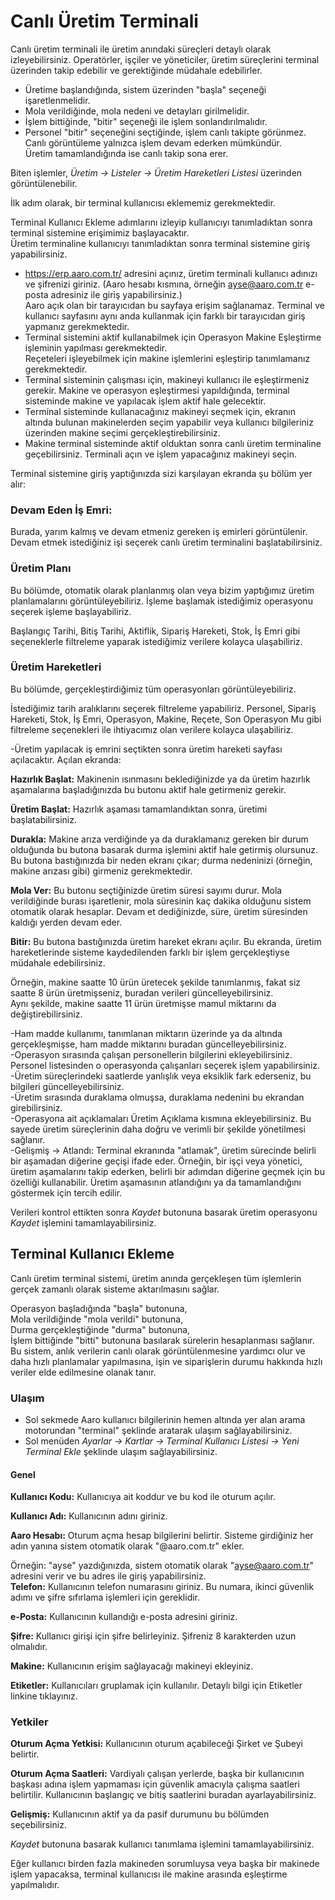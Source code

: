 
# Canlı Üretim Terminali 

Canlı üretim terminali ile üretim anındaki süreçleri detaylı olarak izleyebilirsiniz. Operatörler, işçiler ve yöneticiler, üretim süreçlerini terminal üzerinden takip edebilir ve gerektiğinde müdahale edebilirler.

- Üretime başlandığında, sistem üzerinden "başla" seçeneği işaretlenmelidir.  
- Mola verildiğinde, mola nedeni ve detayları girilmelidir.
- İşlem bittiğinde, "bitir" seçeneği ile işlem sonlandırılmalıdır.  
- Personel "bitir" seçeneğini seçtiğinde, işlem canlı takipte görünmez. Canlı görüntüleme yalnızca işlem devam ederken mümkündür.   
Üretim tamamlandığında ise canlı takip sona erer.

Biten işlemler, *Üretim -> Listeler -> Üretim Hareketleri Listesi* üzerinden görüntülenebilir.

İlk adım olarak, bir terminal kullanıcısı eklememiz gerekmektedir.

Terminal Kullanıcı Ekleme adımlarını izleyip kullanıcıyı tanımladıktan sonra terminal sistemine erişimimiz başlayacaktır.   
Üretim terminaline kullanıcıyı tanımladıktan sonra terminal sistemine giriş yapabilirsiniz.  

- https://erp.aaro.com.tr/ adresini açınız, üretim terminali kullanıcı adınızı ve şifrenizi giriniz. (Aaro hesabı kısmına, örneğin ayse@aaro.com.tr e-posta adresiniz ile giriş yapabilirsiniz.)  
Aaro açık olan bir tarayıcıdan bu sayfaya erişim sağlanamaz.     Terminal ve kullanıcı sayfasını aynı anda kullanmak için farklı bir tarayıcıdan giriş yapmanız gerekmektedir.  
- Terminal sistemini aktif kullanabilmek için Operasyon Makine Eşleştirme işleminin yapılması gerekmektedir.  
Reçeteleri işleyebilmek için makine işlemlerini eşleştirip tanımlamanız gerekmektedir.  
- Terminal sisteminin çalışması için, makineyi kullanıcı ile eşleştirmeniz gerekir. Makine ve operasyon eşleştirmesi yapıldığında, terminal sisteminde makine ve yapılacak işlem aktif hale gelecektir.  
- Terminal sisteminde kullanacağınız makineyi seçmek için, ekranın altında bulunan makinelerden seçim yapabilir veya kullanıcı bilgileriniz üzerinden makine seçimi gerçekleştirebilirsiniz.  
- Makine terminal sisteminde aktif olduktan sonra canlı üretim terminaline geçebilirsiniz.   Terminali açın ve işlem yapacağınız makineyi seçin. 

Terminal sistemine giriş yaptığınızda sizi karşılayan ekranda şu bölüm yer alır:

### Devam Eden İş Emri:

Burada, yarım kalmış ve devam etmeniz gereken iş emirleri görüntülenir.
Devam etmek istediğiniz işi seçerek canlı üretim terminalini başlatabilirsiniz.

### Üretim Planı

Bu bölümde, otomatik olarak planlanmış olan veya bizim yaptığımız üretim planlamalarını görüntüleyebiliriz. İşleme başlamak istediğimiz operasyonu seçerek işleme başlayabiliriz.

Başlangıç Tarihi, Bitiş Tarihi, Aktiflik, Sipariş Hareketi, Stok, İş Emri gibi seçeneklerle filtreleme yaparak istediğimiz verilere kolayca ulaşabiliriz.

### Üretim Hareketleri

Bu bölümde, gerçekleştirdiğimiz tüm operasyonları görüntüleyebiliriz.

İstediğimiz tarih aralıklarını seçerek filtreleme yapabiliriz.
Personel, Sipariş Hareketi, Stok, İş Emri, Operasyon, Makine, Reçete, Son Operasyon Mu gibi filtreleme seçenekleri ile ihtiyacımız olan verilere kolayca ulaşabiliriz.


-Üretim yapılacak iş emrini seçtikten sonra üretim hareketi sayfası açılacaktır. Açılan ekranda:

**Hazırlık Başlat:** Makinenin ısınmasını beklediğinizde ya da üretim hazırlık aşamalarına başladığınızda bu butonu aktif hale getirmeniz gerekir.

**Üretim Başlat:** Hazırlık aşaması tamamlandıktan sonra, üretimi başlatabilirsiniz.

**Durakla:** Makine arıza verdiğinde ya da duraklamanız gereken bir durum olduğunda bu butona basarak durma işlemini aktif hale getirmiş olursunuz. Bu butona bastığınızda bir neden ekranı çıkar; durma nedeninizi (örneğin, makine arızası gibi) girmeniz gerekmektedir.

**Mola Ver:** Bu butonu seçtiğinizde üretim süresi sayımı durur. Mola verildiğinde burası işaretlenir, mola süresinin kaç dakika olduğunu sistem otomatik olarak hesaplar. Devam et dediğinizde, süre, üretim süresinden kaldığı yerden devam eder.

**Bitir:** Bu butona bastığınızda üretim hareket ekranı açılır. Bu ekranda, üretim hareketlerinde sisteme kaydedilenden farklı bir işlem gerçekleştiyse müdahale edebilirsiniz.

Örneğin, makine saatte 10 ürün üretecek şekilde tanımlanmış, fakat siz saatte 8 ürün üretmişseniz, buradan verileri güncelleyebilirsiniz.  
Aynı şekilde, makine saatte 11 ürün üretmişse mamul miktarını da değiştirebilirsiniz. 

-Ham madde kullanımı, tanımlanan miktarın üzerinde ya da altında gerçekleşmişse, ham madde miktarını buradan güncelleyebilirsiniz.  
-Operasyon sırasında çalışan personellerin bilgilerini ekleyebilirsiniz. Personel listesinden o operasyonda çalışanları seçerek işlem yapabilirsiniz.  
-Üretim süreçlerindeki saatlerde yanlışlık veya eksiklik fark ederseniz, bu bilgileri güncelleyebilirsiniz.  
-Üretim sırasında duraklama olmuşsa, duraklama nedenini bu ekrandan girebilirsiniz.  
-Operasyona ait açıklamaları Üretim Açıklama kısmına ekleyebilirsiniz.
 Bu sayede üretim süreçlerinin daha doğru ve verimli bir şekilde yönetilmesi sağlanır.  
-Gelişmiş -> Atlandı: Terminal ekranında "atlamak", üretim sürecinde belirli bir aşamadan diğerine geçişi ifade eder. Örneğin, bir işçi veya yönetici, üretim aşamalarını takip ederken, belirli bir adımdan diğerine geçmek için bu özelliği kullanabilir. Üretim aşamasının atlandığını ya da tamamlandığını göstermek için tercih edilir.

Verileri kontrol ettikten sonra *Kaydet* butonuna basarak üretim operasyonu *Kaydet* işlemini tamamlayabilirsiniz.

## Terminal Kullanıcı Ekleme 

Canlı üretim terminal sistemi, üretim anında gerçekleşen tüm işlemlerin gerçek zamanlı olarak sisteme aktarılmasını sağlar.

Operasyon başladığında "başla" butonuna,  
Mola verildiğinde "mola verildi" butonuna,  
Durma gerçekleştiğinde "durma" butonuna,  
İşlem bittiğinde "bitti" butonuna
 basılarak sürelerin hesaplanması sağlanır.
Bu sistem, anlık verilerin canlı olarak görüntülenmesine yardımcı olur ve daha hızlı planlamalar yapılmasına, işin ve siparişlerin durumu hakkında hızlı veriler elde edilmesine olanak tanır. 

### Ulaşım 

- Sol sekmede Aaro kullanıcı bilgilerinin hemen altında yer alan arama motorundan "terminal" şeklinde aratarak ulaşım sağlayabilirsiniz.
- Sol menüden *Ayarlar -> Kartlar -> Terminal Kullanıcı Listesi -> Yeni Terminal Ekle* şeklinde ulaşım sağlayabilirsiniz.

#### Genel 

**Kullanıcı Kodu:** Kullanıcıya ait koddur ve bu kod ile oturum açılır.

**Kullanıcı Adı:** Kullanıcının adını giriniz.

**Aaro Hesabı:** Oturum açma hesap bilgilerini belirtir. Sisteme girdiğiniz her adın yanına sistem otomatik olarak "@aaro.com.tr" ekler.

Örneğin: "ayse" yazdığınızda, sistem otomatik olarak "ayse@aaro.com.tr" adresini verir ve bu adres ile giriş yapabilirsiniz.   
**Telefon:** Kullanıcının telefon numarasını giriniz. Bu numara, ikinci güvenlik adımı ve şifre sıfırlama işlemleri için gereklidir.

**e-Posta:** Kullanıcının kullandığı e-posta adresini giriniz.

**Şifre:** Kullanıcı girişi için şifre belirleyiniz. Şifreniz 8 karakterden uzun olmalıdır.

**Makine:** Kullanıcının erişim sağlayacağı makineyi ekleyiniz.

**Etiketler:** Kullanıcıları gruplamak için kullanılır. Detaylı bilgi için Etiketler linkine tıklayınız.

### Yetkiler 

**Oturum Açma Yetkisi:** Kullanıcının oturum açabileceği Şirket ve Şubeyi belirtir.

**Oturum Açma Saatleri:**
Vardiyalı çalışan yerlerde, başka bir kullanıcının başkası adına işlem yapmaması için güvenlik amacıyla çalışma saatleri belirtilir. Kullanıcının başlangıç ve bitiş saatlerini buradan ayarlayabilirsiniz.

**Gelişmiş:**
Kullanıcının aktif ya da pasif durumunu bu bölümden seçebilirsiniz.

*Kaydet* butonuna basarak kullanıcı tanımlama işlemini tamamlayabilirsiniz.

Eğer kullanıcı birden fazla makineden sorumluysa veya başka bir makinede işlem yapacaksa, terminal kullanıcısı ile makine arasında eşleştirme yapılmalıdır.